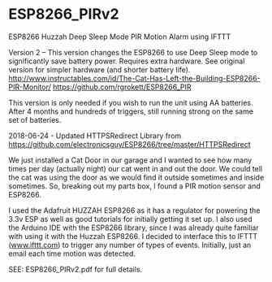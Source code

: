 # ESP8266_PIRv2

ESP8266 Huzzah Deep Sleep Mode PIR Motion Alarm using IFTTT

Version 2 – This version changes the ESP8266 to use Deep Sleep mode to significantly save battery power. Requires extra hardware. See original version for simpler hardware (and shorter battery life).  
http://www.instructables.com/id/The-Cat-Has-Left-the-Building-ESP8266-PIR-Monitor/
https://github.com/rgrokett/ESP8266_PIR

This version is only needed if you wish to run the unit using AA batteries. 
After 4 months and hundreds of triggers, still running strong on the same set of batteries. 

2018-06-24 - Updated HTTPSRedirect Library from
https://github.com/electronicsguy/ESP8266/tree/master/HTTPSRedirect

We just installed a Cat Door in our garage and I wanted to see how many times per day (actually night) our cat went in and out the door. We could tell the cat was using the door as we would find it outside sometimes and inside sometimes. 
So, breaking out my parts box, I found a PIR motion sensor and ESP8266. 

I used the Adafruit HUZZAH ESP8266 as it has a regulator for powering the 3.3v ESP as well as good tutorials for initially getting it set up. I also used the Arduino IDE with the ESP8266 library, since I was already quite familiar with using it with the Huzzah ESP8266. 
I decided to interface this to IFTTT (www.ifttt.com) to trigger any number of types of events. Initially, just an email each time motion was detected. 

SEE: ESP8266_PIRv2.pdf for full details.
